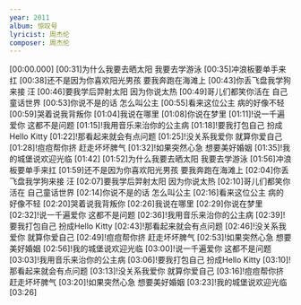 ```yaml
---
year: 2011
album: 惊叹号
lyricist: 周杰伦
composer: 周杰伦
---
```

[00:00.000]
[00:31]为什么我要去晒太阳 我要去学游泳
[00:35]冲浪板要单手来扛
[00:38]还不是因为你喜欢阳光男孩 要我奔跑在海滩上
[00:43]你丢飞盘我学狗来接 汪
[00:46]要我学后羿射太阳 因为你说太热
[00:49]哥儿们都笑你活在 自己童话世界
[00:53]你说不是的话 怎么叫公主
[00:55]看来这位公主 病的好像不轻
[00:59]哭着说我背叛你
[01:04]我说在哪里
[01:08]你说在梦里
[01:11]!说一千遍爱你 这都不是问题
[01:15]!我用音乐来治你的公主病
[01:18]!要我打包自己 扮成Hello Kitty
[01:22]!那看起来就会有点问题
[01:25]!没关系我爱你 就算你爱自己
[01:28]!痘痘帮你挤 赶走坏坏脾气
[01:32]!如果突然心急 想要美好婚姻
[01:35]!我的城堡说欢迎光临
[01:42]
[01:52]为什么我要去晒太阳 我要去学游泳
[01:56]冲浪板要单手来扛
[01:59]还不是因为你喜欢阳光男孩 要我奔跑在海滩上
[02:04]你丢飞盘我学狗来接 汪
[02:07]要我学后羿射太阳 因为你说太热
[02:10]哥儿们都笑你活在 自己童话世界
[02:14]你说不是的话 怎么叫公主
[02:16]看来这位公主 病的好像不轻
[02:20]哭着说我背叛你
[02:26]我说在哪里
[02:29]你说在梦里
[02:32]!说一千遍爱你 这都不是问题
[02:36]!我用音乐来治你的公主病
[02:39]!要我打包自己 扮成Hello Kitty
[02:43]!那看起来就会有点问题
[02:46]!没关系我爱你 就算你爱自己
[02:49]!痘痘帮你挤 赶走坏坏脾气
[02:53]!如果突然心急 想要美好婚姻
[02:56]!我的城堡说欢迎光临
[03:00]!说一千遍爱你 这都不是问题
[03:03]!我用音乐来治你的公主病
[03:06]!要我打包自己 扮成Hello Kitty
[03:10]!那看起来就会有点问题
[03:13]!没关系我爱你 就算你爱自己
[03:16]!痘痘帮你挤 赶走坏坏脾气
[03:20]!如果突然心急 想要美好婚姻
[03:23]!我的城堡说欢迎光临
[03:26]